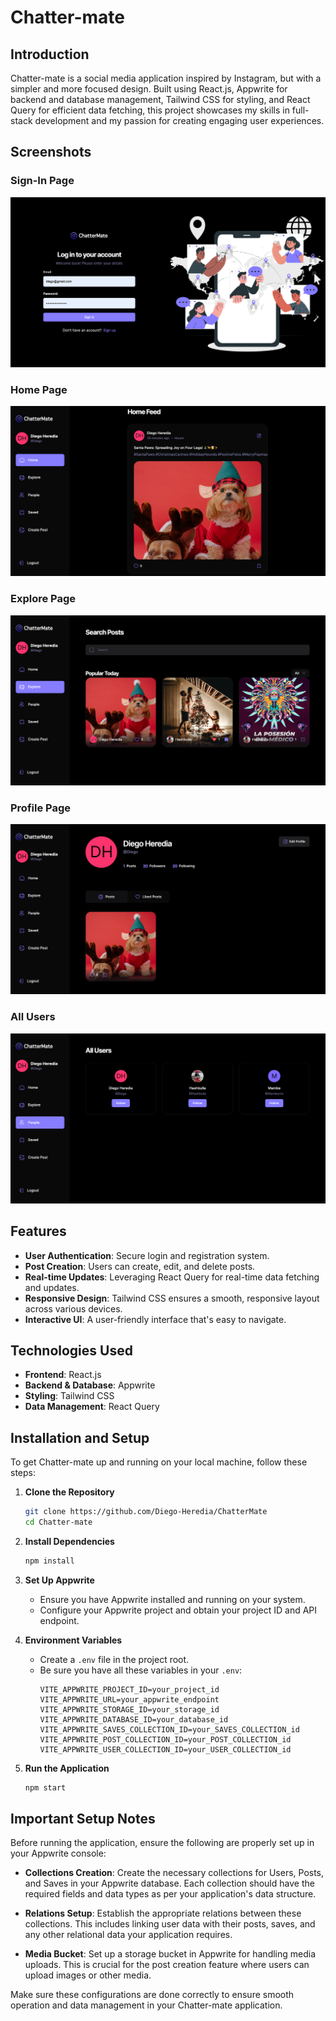 # Chatter-mate

## Introduction

Chatter-mate is a social media application inspired by Instagram, but with a simpler and more focused design. Built using React.js, Appwrite for backend and database management, Tailwind CSS for styling, and React Query for efficient data fetching, this project showcases my skills in full-stack development and my passion for creating engaging user experiences.

## Screenshots

### Sign-In Page

![Sign-In Page](/public/assets/screenshots/chatter-mate.vercel.app_sign-in.png)

### Home Page

![Home Page](/public/assets/screenshots/chatter-mate.vercel.app_home.png)

### Explore Page

![Explore Page](/public/assets/screenshots/chatter-mate.vercel.app_explore.png)

### Profile Page

![Profile Page](/public/assets/screenshots/chatter-mate.vercel.app_profile.png)

### All Users

![All Users](/public/assets/screenshots/chatter-mate.vercel.app_all_users.png)

## Features

- **User Authentication**: Secure login and registration system.
- **Post Creation**: Users can create, edit, and delete posts.
- **Real-time Updates**: Leveraging React Query for real-time data fetching and updates.
- **Responsive Design**: Tailwind CSS ensures a smooth, responsive layout across various devices.
- **Interactive UI**: A user-friendly interface that's easy to navigate.

## Technologies Used

- **Frontend**: React.js
- **Backend & Database**: Appwrite
- **Styling**: Tailwind CSS
- **Data Management**: React Query

## Installation and Setup

To get Chatter-mate up and running on your local machine, follow these steps:

1. **Clone the Repository**

   ```bash
   git clone https://github.com/Diego-Heredia/ChatterMate
   cd Chatter-mate
   ```

2. **Install Dependencies**

   ```bash
   npm install
   ```

3. **Set Up Appwrite**

   - Ensure you have Appwrite installed and running on your system.
   - Configure your Appwrite project and obtain your project ID and API endpoint.

4. **Environment Variables**

   - Create a `.env` file in the project root.
   - Be sure you have all these variables in your `.env`:
     ```
     VITE_APPWRITE_PROJECT_ID=your_project_id
     VITE_APPWRITE_URL=your_appwrite_endpoint
     VITE_APPWRITE_STORAGE_ID=your_storage_id
     VITE_APPWRITE_DATABASE_ID=your_database_id
     VITE_APPWRITE_SAVES_COLLECTION_ID=your_SAVES_COLLECTION_id
     VITE_APPWRITE_POST_COLLECTION_ID=your_POST_COLLECTION_id
     VITE_APPWRITE_USER_COLLECTION_ID=your_USER_COLLECTION_id
     ```

5. **Run the Application**
   ```bash
   npm start
   ```

## Important Setup Notes

Before running the application, ensure the following are properly set up in your Appwrite console:

- **Collections Creation**: Create the necessary collections for Users, Posts, and Saves in your Appwrite database. Each collection should have the required fields and data types as per your application's data structure.

- **Relations Setup**: Establish the appropriate relations between these collections. This includes linking user data with their posts, saves, and any other relational data your application requires.

- **Media Bucket**: Set up a storage bucket in Appwrite for handling media uploads. This is crucial for the post creation feature where users can upload images or other media.

Make sure these configurations are done correctly to ensure smooth operation and data management in your Chatter-mate application.

